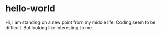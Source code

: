 # hello-world

Hi,
I am standing on a new point from my middle life.
Coding seem to be difficult.
But looking like interesting to me.
